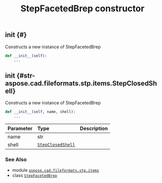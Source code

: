 ﻿---
title: StepFacetedBrep constructor
second_title: Aspose.CAD for Python via .NET API References
description: 
type: docs
weight: 10
url: /python-net/aspose.cad.fileformats.stp.items/stepfacetedbrep/__init__/
is_root: false
---

## __init__ {#}

Constructs a new instance of StepFacetedBrep



```python
def __init__(self):
    ...
```




## __init__ {#str-aspose.cad.fileformats.stp.items.StepClosedShell}

Constructs a new instance of StepFacetedBrep



```python
def __init__(self, name, shell):
    ...
```


| Parameter | Type | Description |
| :- | :- | :- |
| name | str |  |
| shell | [`StepClosedShell`](/cad/python-net/aspose.cad.fileformats.stp.items/stepclosedshell) |  |



### See Also
* module [`aspose.cad.fileformats.stp.items`](../../)
* class [`StepFacetedBrep`](/cad/python-net/aspose.cad.fileformats.stp.items/stepfacetedbrep)
